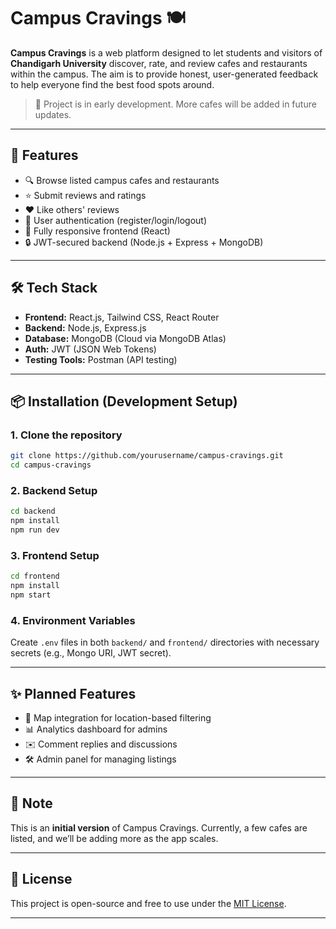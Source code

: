 # Campus Cravings 🍽️

**Campus Cravings** is a web platform designed to let students and visitors of **Chandigarh University** discover, rate, and review cafes and restaurants within the campus. The aim is to provide honest, user-generated feedback to help everyone find the best food spots around.

> 🔨 Project is in early development. More cafes will be added in future updates.

---

## 🚀 Features

- 🔍 Browse listed campus cafes and restaurants  
- ⭐ Submit reviews and ratings  
- ❤️ Like others' reviews  
- 👤 User authentication (register/login/logout)  
- 📱 Fully responsive frontend (React)  
- 🔒 JWT-secured backend (Node.js + Express + MongoDB)  

---

## 🛠️ Tech Stack

- **Frontend:** React.js, Tailwind CSS, React Router  
- **Backend:** Node.js, Express.js  
- **Database:** MongoDB (Cloud via MongoDB Atlas)  
- **Auth:** JWT (JSON Web Tokens)  
- **Testing Tools:** Postman (API testing)  

---

## 📦 Installation (Development Setup)

### 1. Clone the repository
```bash
git clone https://github.com/yourusername/campus-cravings.git
cd campus-cravings
```

### 2. Backend Setup
```bash
cd backend
npm install
npm run dev
```

### 3. Frontend Setup
```bash
cd frontend
npm install
npm start
```

### 4. Environment Variables
Create `.env` files in both `backend/` and `frontend/` directories with necessary secrets (e.g., Mongo URI, JWT secret).

---

## ✨ Planned Features

- 📍 Map integration for location-based filtering  
- 📊 Analytics dashboard for admins  
- ✉️ Comment replies and discussions  
- 🛠️ Admin panel for managing listings  

---

## 📌 Note

This is an **initial version** of Campus Cravings. Currently, a few cafes are listed, and we’ll be adding more as the app scales.

---

## 📄 License

This project is open-source and free to use under the [MIT License](LICENSE).

---
